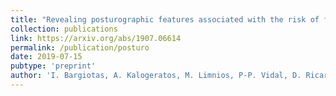 ```yaml
---
title: "Revealing posturographic features associated with the risk of falling in patients with Parkinsonian syndromes via machine learning"
collection: publications
link: https://arxiv.org/abs/1907.06614
permalink: /publication/posturo
date: 2019-07-15
pubtype: 'preprint'
author: 'I. Bargiotas, A. Kalogeratos, M. Limnios, P-P. Vidal, D. Ricard and N. Vayatis'
---
```


